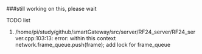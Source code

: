 ###still working on this, please wait





TODO list
1. /home/pi/study/github/smartGateway/src/server/RF24_server/RF24_server.cpp:103:13: error: within this context
     network.frame_queue.push(frame);
     add lock for frame_queue

